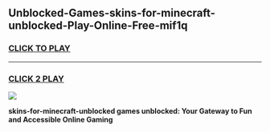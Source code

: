
## Unblocked-Games-skins-for-minecraft-unblocked-Play-Online-Free-mif1q
<h3>
<a href="https://premium76.site?title=skins-for-minecraft-unblocked&ref=26A">CLICK TO PLAY</a></h3>
<hr>

<h3>
<a href="https://premium76.site?title=skins-for-minecraft-unblocked&ref=26A">CLICK 2 PLAY</a>
  
</h3>

<a href="https://premium76.site?title=skins-for-minecraft-unblocked&ref=26A"><img src="https://clearcache.store/games.png"></a>


**skins-for-minecraft-unblocked games unblocked: Your Gateway to Fun and Accessible Online Gaming**
